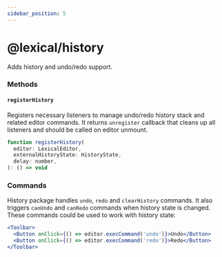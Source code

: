 ```yaml
---
sidebar_position: 5
---
```


# @lexical/history

Adds history and undo/redo support.

### Methods

#### `registerHistory`

Registers necessary listeners to manage undo/redo history stack and related editor commands. It returns `unregister` callback that cleans up all listeners and should be called on editor unmount.

```js
function registerHistory(
  editor: LexicalEditor,
  externalHistoryState: HistoryState,
  delay: number,
): () => void
```

### Commands

History package handles `undo`, `redo` and `clearHistory` commands. It also triggers `canUndo` and `canRedo` commands when history state is changed. These commands could be used to work with history state:

```jsx
<Toolbar>
  <Button onClick={() => editor.execCommand('undo')}>Undo</Button>
  <Button onClick={() => editor.execCommand('redo')}>Redo</Button>
</Toolbar>
```
